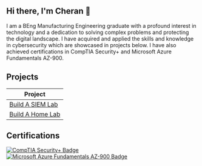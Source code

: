 ## Hi there, I'm Cheran 👋

I am a BEng Manufacturing Engineering graduate with a profound interest in technology and a dedication to solving complex problems and protecting the digital landscape. I have acquired and applied the skills and knowledge in cybersecurity which are showcased in projects below. I have also achieved certifications in CompTIA Security+ and Microsoft Azure Fundamentals AZ-900.

## Projects
|Project| 
|-------|
|<a href="https://github.com/cheran99/Build-A-SIEM-Lab.git">Build A SIEM Lab</a>| 
|<a href="https://github.com/cheran99/Set-Up-A-Home-Lab.git">Build A Home Lab</a>|

## Certifications 
<div>
  
[![CompTIA Security+ Badge](https://images.credly.com/size/110x110/images/74790a75-8451-400a-8536-92d792c5184a/CompTIA_Security_2Bce.png)](https://www.credly.com/badges/b0b156cb-97aa-4c13-8228-8fd8e767d0b8/public_url) 
[![Microsoft Azure Fundamentals AZ-900 Badge](https://images.credly.com/size/110x110/images/be8fcaeb-c769-4858-b567-ffaaa73ce8cf/image.png)](https://learn.microsoft.com/api/credentials/share/en-us/CheranSinnathamby-8062/BF56078C4AD51BD2?sharingId=5D5C7385F0D12B28) 

</div>
